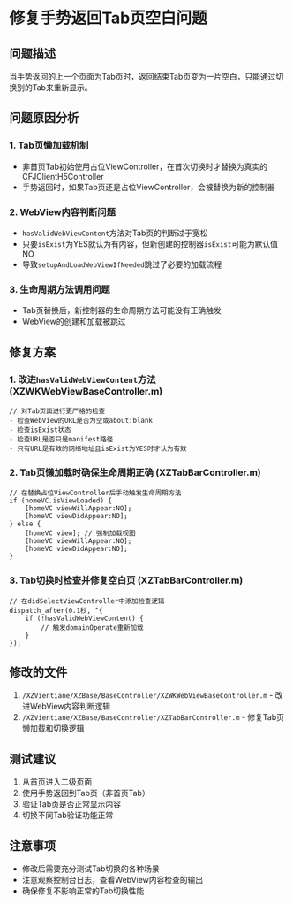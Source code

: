 # 修复手势返回Tab页空白问题

## 问题描述
当手势返回的上一个页面为Tab页时，返回结束Tab页变为一片空白，只能通过切换别的Tab来重新显示。

## 问题原因分析

### 1. Tab页懒加载机制
- 非首页Tab初始使用占位ViewController，在首次切换时才替换为真实的CFJClientH5Controller
- 手势返回时，如果Tab页还是占位ViewController，会被替换为新的控制器

### 2. WebView内容判断问题
- `hasValidWebViewContent`方法对Tab页的判断过于宽松
- 只要`isExist`为YES就认为有内容，但新创建的控制器`isExist`可能为默认值NO
- 导致`setupAndLoadWebViewIfNeeded`跳过了必要的加载流程

### 3. 生命周期方法调用问题
- Tab页替换后，新控制器的生命周期方法可能没有正确触发
- WebView的创建和加载被跳过

## 修复方案

### 1. 改进`hasValidWebViewContent`方法 (XZWKWebViewBaseController.m)
```objc
// 对Tab页面进行更严格的检查
- 检查WebView的URL是否为空或about:blank
- 检查isExist状态
- 检查URL是否只是manifest路径
- 只有URL是有效的网络地址且isExist为YES时才认为有效
```

### 2. Tab页懒加载时确保生命周期正确 (XZTabBarController.m)
```objc
// 在替换占位ViewController后手动触发生命周期方法
if (homeVC.isViewLoaded) {
    [homeVC viewWillAppear:NO];
    [homeVC viewDidAppear:NO];
} else {
    [homeVC view]; // 强制加载视图
    [homeVC viewWillAppear:NO];
    [homeVC viewDidAppear:NO];
}
```

### 3. Tab切换时检查并修复空白页 (XZTabBarController.m)
```objc
// 在didSelectViewController中添加检查逻辑
dispatch_after(0.1秒, ^{
    if (!hasValidWebViewContent) {
        // 触发domainOperate重新加载
    }
});
```

## 修改的文件
1. `/XZVientiane/XZBase/BaseController/XZWKWebViewBaseController.m` - 改进WebView内容判断逻辑
2. `/XZVientiane/XZBase/BaseController/XZTabBarController.m` - 修复Tab页懒加载和切换逻辑

## 测试建议
1. 从首页进入二级页面
2. 使用手势返回到Tab页（非首页Tab）
3. 验证Tab页是否正常显示内容
4. 切换不同Tab验证功能正常

## 注意事项
- 修改后需要充分测试Tab切换的各种场景
- 注意观察控制台日志，查看WebView内容检查的输出
- 确保修复不影响正常的Tab切换性能